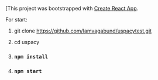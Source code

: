[This project was bootstrapped with [Create React App](https://github.com/facebook/create-react-app).

For start:
1. git clone https://github.com/Iamvagabund/uspacytest.git
2. cd uspacy

3. ### `npm install`

4. ### `npm start`
